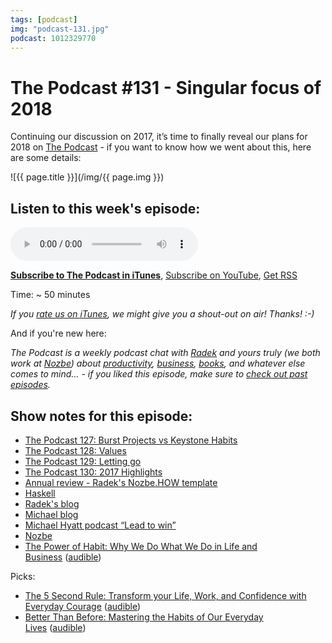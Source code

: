 ```yaml
---
tags: [podcast]
img: "podcast-131.jpg"
podcast: 1012329770
---
```


# The Podcast #131 - Singular focus of 2018

Continuing our discussion on 2017, it’s time to finally reveal our plans for 2018 on [The Podcast][p] - if you want to know how we went about this, here are some details:

<!--More-->

![{{ page.title }}](/img/{{ page.img }})

## Listen to this week's episode:

<audio controls>
<source src="https://files.nozbe.com/podcast/131.mp3" type="audio/mpeg">
</audio>

**[Subscribe to The Podcast in iTunes][i]**, [Subscribe on YouTube][y], [Get RSS][rss]

Time: ~ 50 minutes

*If you [rate us on iTunes][i], we might give you a shout-out on air! Thanks! :-)*

And if you're new here:

*The Podcast is a weekly podcast chat with [Radek][r] and yours truly (we both work at [Nozbe][n]) about [productivity](/productivity), [business](/business), [books](/books), and whatever else comes to mind… - if you liked this episode, make sure to [check out past episodes](/podcast).*

## Show notes for this episode:

  * [The Podcast 127: Burst Projects vs Keystone Habits](/podcast-127)
  * [The Podcast 128: Values](/podcast-128)
  * [The Podcast 129: Letting go](/podcast-129)
  * [The Podcast 130: 2017 Highlights](/podcast-130)
  * [Annual review - Radek's Nozbe.HOW template](https://nozbe.how/nf9bi)
  * [Haskell](https://www.haskell.org/)
  * [Radek's blog](http://radex.io/)
  * [Michael blog](https://sliwinski.com/)
  * [Michael Hyatt podcast “Lead to win”](https://michaelhyatt.com/leadtowin/)
  * [Nozbe](https://michael.gratis/nozbe)
  * [The Power of Habit: Why We Do What We Do in Life and Business](https://www.amazon.com/Power-Habit-What-Life-Business/dp/081298160X?tag=radexio-20) ([audible](http://www.audible.com/pd/Science-Technology/The-Power-of-Habit-Audiobook/B007C64916?tag=radexio-20))

Picks:

  * [The 5 Second Rule: Transform your Life, Work, and Confidence with Everyday Courage](https://www.amazon.com/Second-Rule-Transform-Confidence-Everyday/dp/B06W9M3QDJ?tag=radexio-20) ([audible](https://www.audible.com/pd/Self-Development/The-5-Second-Rule-Audiobook/B06VX22V89?tag=radexio-20))
  * [Better Than Before: Mastering the Habits of Our Everyday Lives](https://www.amazon.com/Better-Than-Before-Mastering-Everyday/dp/B00R8L6OCM?tag=radexio-20) ([audible](https://www.audible.com/pd/Self-Development/Better-Than-Before-Audiobook/B00R8KR28I?tag=radexio-20))

[y]: https://michael.gratis/thepodcastyt
[rss]: https://thepodcast.fm/episodes?format=RSS
[e]: /podcast-131

[p]: /podcast
[n]: https://michael.gratis/nozbe
[r]: https://michael.gratis/radex
[i]: https://michael.gratis/thepodcast
[o]: https://michael.gratis/ipadonly


